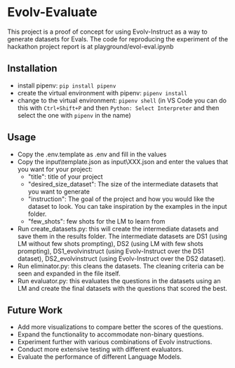 # Evolv-Evaluate

This project is a proof of concept for using Evolv-Instruct as a way to generate datasets for Evals.
The code for reproducing the experiment of the hackathon project report is at playground/evol-eval.ipynb

## Installation

- install pipenv: `pip install pipenv`
- create the virtual environment with pipenv: `pipenv install`
- change to the virtual environment: `pipenv shell` (in VS Code you can do this with `Ctrl+Shift+P` and then `Python: Select Interpreter` and then select the one with `pipenv` in the name)


## Usage

- Copy the .env.template as .env and fill in the values
- Copy the input\template.json as input\XXX.json and enter the values that you want for your project:
  - "title": title of your project 
  - "desired_size_dataset": The size of the intermediate datasets that you want to generate  
  - "instruction": The goal of the project and how you would like the dataset to look. You can take inspiration by the examples in the input folder.  
  - "few_shots": few shots for the LM to learn from  
- Run create_datasets.py: this will create the intermediate datasets and save them in the results folder. The intermediate datasets are DS1 (using LM without few shots prompting), DS2 (using LM with few shots prompting), DS1_evolvinstruct (using Evolv-Instruct over the DS1 dataset), DS2_evolvinstruct (using Evolv-Instruct over the DS2 dataset).
- Run eliminator.py: this cleans the datasets. The cleaning criteria can be seen and expanded in the file itself.
- Run evaluator.py: this evaluates the questions in the datasets using an LM and create the final datasets with the questions that scored the best.


## Future Work
- Add more visualizations to compare better the scores of the questions.
- Expand the functionality to accommodate non-binary questions.
- Experiment further with various combinations of Evolv instructions.
- Conduct more extensive testing with different evaluators.
- Evaluate the performance of different Language Models.
